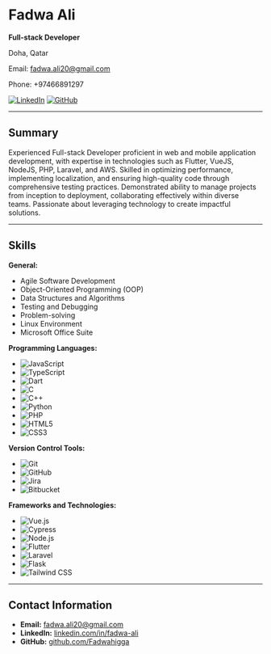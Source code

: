 # Fadwa Ali

**Full-stack Developer**

Doha, Qatar

Email: [fadwa.ali20@gmail.com](mailto:fadwa.ali20@gmail.com)

Phone: +97466891297

[![LinkedIn](https://img.shields.io/badge/LinkedIn-0A66C2?style=for-the-badge&logo=linkedin&logoColor=white)](https://linkedin.com/in/fadwa-ali)
[![GitHub](https://img.shields.io/badge/GitHub-181717?style=for-the-badge&logo=github&logoColor=white)](https://github.com/Fadwahigga)

---

## Summary

Experienced Full-stack Developer proficient in web and mobile application development, with expertise in technologies such as Flutter, VueJS, NodeJS, PHP, Laravel, and AWS. Skilled in optimizing performance, implementing localization, and ensuring high-quality code through comprehensive testing practices. Demonstrated ability to manage projects from inception to deployment, collaborating effectively within diverse teams. Passionate about leveraging technology to create impactful solutions.

---

## Skills

**General:**
- Agile Software Development
- Object-Oriented Programming (OOP)
- Data Structures and Algorithms
- Testing and Debugging
- Problem-solving
- Linux Environment
- Microsoft Office Suite

**Programming Languages:**
- ![JavaScript](https://img.shields.io/badge/JavaScript-F7DF1E?style=for-the-badge&logo=javascript&logoColor=black)
- ![TypeScript](https://img.shields.io/badge/TypeScript-3178C6?style=for-the-badge&logo=typescript&logoColor=white)
- ![Dart](https://img.shields.io/badge/Dart-0175C2?style=for-the-badge&logo=dart&logoColor=white)
- ![C](https://img.shields.io/badge/C-A8B9CC?style=for-the-badge&logo=c&logoColor=black)
- ![C++](https://img.shields.io/badge/C++-00599C?style=for-the-badge&logo=cplusplus&logoColor=white)
- ![Python](https://img.shields.io/badge/Python-3776AB?style=for-the-badge&logo=python&logoColor=white)
- ![PHP](https://img.shields.io/badge/PHP-777BB4?style=for-the-badge&logo=php&logoColor=white)
- ![HTML5](https://img.shields.io/badge/HTML5-E34F26?style=for-the-badge&logo=html5&logoColor=white)
- ![CSS3](https://img.shields.io/badge/CSS3-1572B6?style=for-the-badge&logo=css3&logoColor=white)

**Version Control Tools:**
- ![Git](https://img.shields.io/badge/Git-F05032?style=for-the-badge&logo=git&logoColor=white)
- ![GitHub](https://img.shields.io/badge/GitHub-181717?style=for-the-badge&logo=github&logoColor=white)
- ![Jira](https://img.shields.io/badge/Jira-0052CC?style=for-the-badge&logo=jira&logoColor=white)
- ![Bitbucket](https://img.shields.io/badge/Bitbucket-0052CC?style=for-the-badge&logo=bitbucket&logoColor=white)

**Frameworks and Technologies:**
- ![Vue.js](https://img.shields.io/badge/Vue.js-4FC08D?style=for-the-badge&logo=vue.js&logoColor=white)
- ![Cypress](https://img.shields.io/badge/Cypress-17202C?style=for-the-badge&logo=cypress&logoColor=white)
- ![Node.js](https://img.shields.io/badge/Node.js-339933?style=for-the-badge&logo=nodedotjs&logoColor=white)
- ![Flutter](https://img.shields.io/badge/Flutter-02569B?style=for-the-badge&logo=flutter&logoColor=white)
- ![Laravel](https://img.shields.io/badge/Laravel-FF2D20?style=for-the-badge&logo=laravel&logoColor=white)
- ![Flask](https://img.shields.io/badge/Flask-000000?style=for-the-badge&logo=flask&logoColor=white)
- ![Tailwind CSS](https://img.shields.io/badge/Tailwind_CSS-38B2AC?style=for-the-badge&logo=tailwind-css&logoColor=white)

---

## Contact Information

- **Email:** [fadwa.ali20@gmail.com](mailto:fadwa.ali20@gmail.com)
- **LinkedIn:** [linkedin.com/in/fadwa-ali](https://linkedin.com/in/fadwa-ali)
- **GitHub:** [github.com/Fadwahigga](https://github.com/Fadwahigga)
